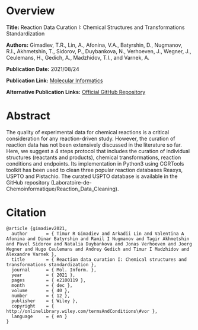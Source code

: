 # Overview
**Title:**
Reaction Data Curation I: Chemical Structures and Transformations Standardization

**Authors:**
Gimadiev, T.R., Lin, A., Afonina, V.A., Batyrshin, D., Nugmanov, R.I., Akhmetshin, T., Sidorov, P., Duybankova, N., Verhoeven, J., Wegner, J., Ceulemans, H., Gedich, A., Madzhidov, T.I., and Varnek, A.

**Publication Date:**
2021/08/24

**Publication Link:**
[Molecular Informatics](https://onlinelibrary.wiley.com/doi/10.1002/minf.202100119)

**Alternative Publication Links:**
[Official GitHub Repository](https://github.com/Laboratoire-de-Chemoinformatique/Reaction_Data_Cleaning)


# Abstract
The quality of experimental data for chemical reactions is a critical consideration for any reaction-driven study. 
However, the curation of reaction data has not been extensively discussed in the literature so far. 
Here, we suggest a 4 steps protocol that includes the curation of individual structures (reactants and products), chemical transformations, reaction conditions and endpoints. 
Its implementation in Python3 using CGRTools toolkit has been used to clean three popular reaction databases Reaxys, USPTO and Pistachio. 
The curated USPTO database is available in the GitHub repository (Laboratoire-de-Chemoinformatique/Reaction_Data_Cleaning).


# Citation
```
@article {gimadiev2021,
  author       = { Timur R Gimadiev and Arkadii Lin and Valentina A Afonina and Dinar Batyrshin and Ramil I Nugmanov and Tagir Akhmetshin and Pavel Sidorov and Natalia Duybankova and Jonas Verhoeven and Joerg Wegner and Hugo Ceulemans and Andrey Gedich and Timur I Madzhidov and Alexandre Varnek },
  title        = { Reaction data curation I: Chemical structures and transformations standardization },
  journal      = { Mol. Inform. },
  year         = { 2021 },
  pages        = { e2100119 },
  month        = { dec },
  volume       = { 40 },
  number       = { 12 },
  publisher    = { Wiley },
  copyright    = { http://onlinelibrary.wiley.com/termsAndConditions\#vor },
  language     = { en }
}
```
